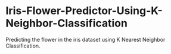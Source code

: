 # Iris-Flower-Predictor-Using-K-Neighbor-Classification
Predicting the flower in the iris dataset using K Nearest Neighbor Classification.
